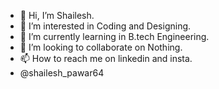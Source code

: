 - 👋 Hi, I’m Shailesh.
- 👀 I’m interested in Coding and Designing.
- 🌱 I’m currently learning in B.tech Engineering.
- 💞️ I’m looking to collaborate on Nothing.
- 📫 How to reach me on linkedin and insta.
-  @shailesh_pawar64

<!---
Shailesh6068/Shailesh6068 is a ✨ special ✨ repository because its `README.md` (this file) appears on your GitHub profile.
You can click the Preview link to take a look at your changes.
--->
